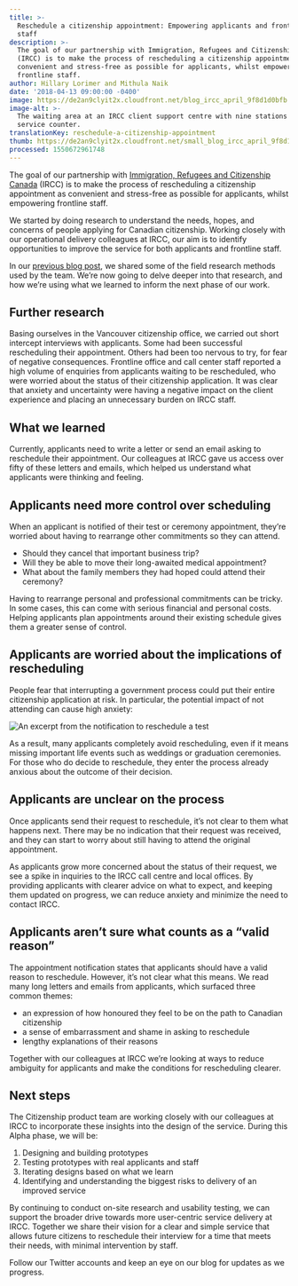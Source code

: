 ```yaml
---
title: >-
  Reschedule a citizenship appointment: Empowering applicants and frontline
  staff
description: >-
  The goal of our partnership with Immigration, Refugees and Citizenship Canada
  (IRCC) is to make the process of rescheduling a citizenship appointment as
  convenient and stress-free as possible for applicants, whilst empowering
  frontline staff. 
author: Hillary Lorimer and Mithula Naik
date: '2018-04-13 09:00:00 -0400'
image: https://de2an9clyit2x.cloudfront.net/blog_ircc_april_9f8d1d0bfb.jpg
image-alt: >-
  The waiting area at an IRCC client support centre with nine stations at the
  service counter.
translationKey: reschedule-a-citizenship-appointment
thumb: https://de2an9clyit2x.cloudfront.net/small_blog_ircc_april_9f8d1d0bfb.jpg
processed: 1550672961748
---
```


The goal of our partnership with [Immigration, Refugees and Citizenship Canada](https://www.canada.ca/en/immigration-refugees-citizenship.html) (IRCC) is to make the process of rescheduling a citizenship appointment as convenient and stress-free as possible for applicants, whilst empowering frontline staff.

We started by doing research to understand the needs, hopes, and concerns of people applying for Canadian citizenship. Working closely with our operational delivery colleagues at IRCC, our aim is to identify opportunities to improve the service for both applicants and frontline staff.

In our [previous blog post](https://digital.canada.ca/2017/10/24/framing-a-design-problem/), we shared some of the field research methods used by the team. We’re now going to delve deeper into that research, and how we’re using what we learned to inform the next phase of our work.

## Further research

Basing ourselves in the Vancouver citizenship office, we carried out short intercept interviews with applicants. Some had been successful rescheduling their appointment. Others had been too nervous to try, for fear of negative consequences. Frontline office and call center staff reported a high volume of enquiries from applicants waiting to be rescheduled, who were worried about the status of their citizenship application. It was clear that anxiety and uncertainty were having a negative impact on the client experience and placing an unnecessary burden on IRCC staff.

## What we learned

Currently, applicants need to write a letter or send an email asking to reschedule their appointment. Our colleagues at IRCC gave us access over fifty of these letters and emails, which helped us understand what applicants were thinking and feeling.

## Applicants need more control over scheduling

When an applicant is notified of their test or ceremony appointment, they’re worried about having to rearrange other commitments so they can attend.

* Should they cancel that important business trip?
* Will they be able to move their long-awaited medical appointment?
* What about the family members they had hoped could attend their ceremony?

Having to rearrange personal and professional commitments can be tricky. In some cases, this can come with serious financial and personal costs. Helping applicants plan appointments around their existing schedule gives them a greater sense of control.

## Applicants are worried about the implications of rescheduling

People fear that interrupting a government process could put their entire citizenship application at risk. In particular, the potential impact of not attending can cause high anxiety:

<img alt="An excerpt from the notification to reschedule a test" src="/img/cds/english-01.svg">

As a result, many applicants completely avoid rescheduling, even if it means missing important life events such as weddings or graduation ceremonies. For those who do decide to reschedule, they enter the process already anxious about the outcome of their decision.

## Applicants are unclear on the process

Once applicants send their request to reschedule, it’s not clear to them what happens next. There may be no indication that their request was received, and they can start to worry about still having to attend the original appointment.

As applicants grow more concerned about the status of their request, we see a spike in inquiries to the IRCC call centre and local offices. By providing applicants with clearer advice on what to expect, and keeping them updated on progress, we can reduce anxiety and minimize the need to contact IRCC.

## Applicants aren’t sure what counts as a “valid reason”

The appointment notification states that applicants should have a valid reason to reschedule. However, it’s not clear what this means. We read many long letters and emails from applicants, which surfaced three common themes:

* an expression of how honoured they feel to be on the path to Canadian citizenship
* a sense of embarrassment and shame in asking to reschedule
* lengthy explanations of their reasons

Together with our colleagues at IRCC we’re looking at ways to reduce ambiguity for applicants and make the conditions for rescheduling clearer.

## Next steps

The Citizenship product team are working closely with our colleagues at IRCC to incorporate these insights into the design of the service. During this Alpha phase, we will be:

1. Designing and building prototypes
2. Testing prototypes with real applicants and staff
3. Iterating designs based on what we learn
4. Identifying and understanding the biggest risks to delivery of an improved service

By continuing to conduct on-site research and usability testing, we can support the broader drive towards more user-centric service delivery at IRCC. Together we share their vision for a clear and simple service that allows future citizens to reschedule their interview for a time that meets their needs, with minimal intervention by staff.

Follow our Twitter accounts and keep an eye on our blog for updates as we progress.


